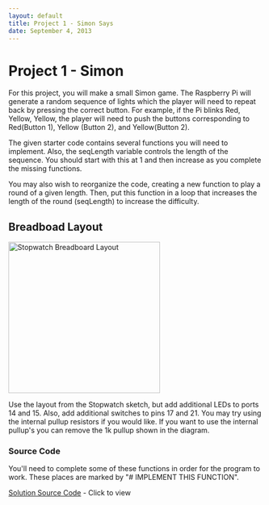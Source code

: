 ```yaml
---
layout: default
title: Project 1 - Simon Says
date: September 4, 2013
---
```

# Project 1 - Simon

For this project, you will make a small Simon game. The Raspberry Pi will generate a random sequence of lights which the player will need to repeat back by pressing the correct button. For example, if the Pi blinks Red, Yellow, Yellow, the player will need to push the buttons corresponding to Red(Button 1), Yellow (Button 2), and Yellow(Button 2).

The given starter code contains several functions you will need to implement. Also, the seqLength variable controls the length of the sequence. You should start with this at 1 and then increase as you complete the missing functions.

You may also wish to reorganize the code, creating a new function to play a round of a given length. Then, put this function in a loop that increases the length of the round (seqLength) to increase the difficulty.

## Breadboad Layout
<img src="https://dl.dropboxusercontent.com/u/1733921/Raspberry%20Pi/Schematics/RaspberryPi-Stopwatch.png" alt="Stopwatch Breadboard Layout" width="300px" />

Use the layout from the Stopwatch sketch, but add additional LEDs to ports 14 and 15. Also, add additional switches to pins 17 and 21. You may try using the internal pullup resistors if you would like. If you want to use the internal pullup's you can remove the 1k pullup shown in the diagram.


### Source Code
You'll need to complete some of these functions in order for the program to work. These places are marked by "# IMPLEMENT THIS FUNCTION".
<script src="http://gist-it.appspot.com/github/raspberrypi-aa/raspberrypi-aa/blob/master/Project1-Intermediate.py?footer=0"></script>

[Solution Source Code](https://github.com/raspberrypi-aa/raspberrypi-aa/blob/b839e8b4e9e4ae2409257a986e29a3df6b9e7038/RaspberryPi_Toolbox/Project1-Intermediate.py) - Click to view
